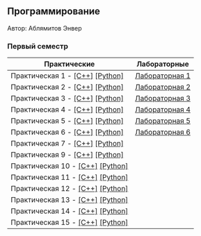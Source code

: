 ## Программирование

Автор: Аблямитов Энвер

### Первый семестр

| Практические | Лабораторные |
| ------------ | ------------ |
| Практическая 1 - [[C++]](./Practice/01/с++/) [[Python]](./Practice/01/python/) | [Лабораторная 1](./Lab/01/ReadMe.md) |
| Практическая 2 - [[C++]](./Practice/02/c++/) [[Python]](./Practice/02/python/) | [Лабораторная 2](./Lab/02/ReadMe.md) |
| Практическая 3 - [[C++]](./Practice/03/с++/) [[Python]](./Practice/03/python/) | [Лабораторная 3](./Lab/03/ReadMe.md) |
| Практическая 4 - [[C++]](./Practice/04/с++/) [[Python]](./Practice/04/python/) | [Лабораторная 4](./Lab/04/ReadMe.md) |
| Практическая 5 - [[C++]](./Practice/05/с++/) [[Python]](./Practice/05/python/) | [Лабораторная 5](./Lab/05/ReadMe.md) |
| Практическая 6 - [[C++]](./Practice/06/с++/) [[Python]](./Practice/06/python/) | [Лабораторная 6](./Lab/06/ReadMe.md) |
| Практическая 7 - [[C++]](./Practice/07/с++/) [[Python]](./Practice/07/python/) |                                      |
| Практическая 9 - [[C++]](./Practice/09/с++/) [[Python]](./Practice/09/python/) |                                      |
| Практическая 10 - [[C++]](./Practice/10/с++/) [[Python]](./Practice/10/python/) |                                      |
| Практическая 11 - [[C++]](./Practice/11/с++/) [[Python]](./Practice/11/python/) |                                      |
| Практическая 12 - [[C++]](./Practice/12/с++/) [[Python]](./Practice/12/python/) |                                      |
| Практическая 13 - [[C++]](./Practice/13/с++/) [[Python]](./Practice/13/python/) |                                      |
| Практическая 14 - [[C++]](./Practice/14/с++/) [[Python]](./Practice/14/python/) |                                      |
| Практическая 15 - [[C++]](./Practice/15/с++/) [[Python]](./Practice/15/python/) |                                      |
